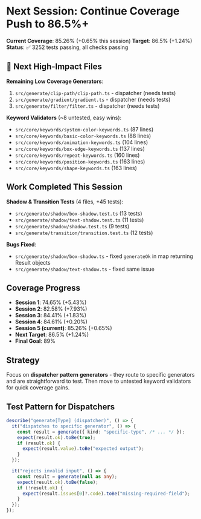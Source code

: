 # Next Session: Continue Coverage Push to 86.5%+

**Current Coverage**: 85.26% (+0.65% this session)
**Target**: 86.5% (+1.24%)
**Status**: ✅ 3252 tests passing, all checks passing

## 🎯 Next High-Impact Files

**Remaining Low Coverage Generators**:
1. `src/generate/clip-path/clip-path.ts` - dispatcher (needs tests)
2. `src/generate/gradient/gradient.ts` - dispatcher (needs tests)
3. `src/generate/filter/filter.ts` - dispatcher (needs tests)

**Keyword Validators** (~8 untested, easy wins):
- `src/core/keywords/system-color-keywords.ts` (87 lines)
- `src/core/keywords/basic-color-keywords.ts` (88 lines)
- `src/core/keywords/animation-keywords.ts` (104 lines)
- `src/core/keywords/box-edge-keywords.ts` (137 lines)
- `src/core/keywords/repeat-keywords.ts` (160 lines)
- `src/core/keywords/position-keywords.ts` (163 lines)
- `src/core/keywords/shape-keywords.ts` (163 lines)

## Work Completed This Session

**Shadow & Transition Tests** (4 files, +45 tests):
- `src/generate/shadow/box-shadow.test.ts` (13 tests)
- `src/generate/shadow/text-shadow.test.ts` (11 tests)
- `src/generate/shadow/shadow.test.ts` (9 tests)
- `src/generate/transition/transition.test.ts` (12 tests)

**Bugs Fixed**:
- `src/generate/shadow/box-shadow.ts` - fixed `generateOk` in map returning Result objects
- `src/generate/shadow/text-shadow.ts` - fixed same issue

## Coverage Progress

- **Session 1**: 74.65% (+5.43%)
- **Session 2**: 82.58% (+7.93%)
- **Session 3**: 84.41% (+1.83%)
- **Session 4**: 84.61% (+0.20%)
- **Session 5 (current)**: 85.26% (+0.65%)
- **Next Target**: 86.5% (+1.24%)
- **Final Goal**: 89%

## Strategy

Focus on **dispatcher pattern generators** - they route to specific generators and are straightforward to test. Then move to untested keyword validators for quick coverage gains.

## Test Pattern for Dispatchers

```typescript
describe("generate[Type] (dispatcher)", () => {
  it("dispatches to specific generator", () => {
    const result = generate({ kind: "specific-type", /* ... */ });
    expect(result.ok).toBe(true);
    if (result.ok) {
      expect(result.value).toBe("expected output");
    }
  });

  it("rejects invalid input", () => {
    const result = generate(null as any);
    expect(result.ok).toBe(false);
    if (!result.ok) {
      expect(result.issues[0]?.code).toBe("missing-required-field");
    }
  });
});
```

